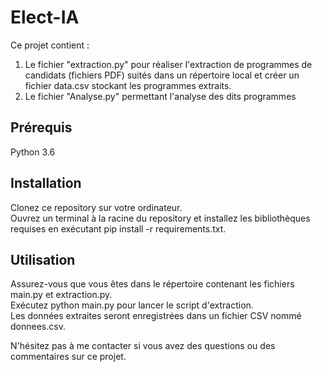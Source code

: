 # Elect-IA

Ce projet contient :
1) Le fichier "extraction.py" pour réaliser l'extraction de programmes de candidats (fichiers PDF) suités dans un répertoire local et créer un fichier data.csv stockant les programmes extraits.    
2) Le fichier "Analyse.py" permettant l'analyse des dits programmes

## Prérequis

Python 3.6

## Installation

Clonez ce repository sur votre ordinateur.   
Ouvrez un terminal à la racine du repository et installez les bibliothèques requises en exécutant pip install -r requirements.txt.

## Utilisation

Assurez-vous que vous êtes dans le répertoire contenant les fichiers main.py et extraction.py.  
Exécutez python main.py pour lancer le script d'extraction.   
Les données extraites seront enregistrées dans un fichier CSV nommé donnees.csv.

N'hésitez pas à me contacter si vous avez des questions ou des commentaires sur ce projet.
